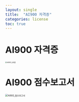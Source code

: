 ```yaml
---
layout: single
title:  "AI900 자격증"
categories: license
toc: true
---
```


# AI900 자격증
<img src="D:\Batter2-github-blog\Batter2.github.io\images\2023-03-31-AI900 자격증\AI900_자격증.jpg" alt="AI900_자격증" style="zoom:33%;" />

# AI900 점수보고서
<img src="D:\Batter2-github-blog\Batter2.github.io\images\2023-03-31-AI900 자격증\AI900_점수보고서.jpg" alt="AI900_점수보고서" style="zoom:50%;" />
